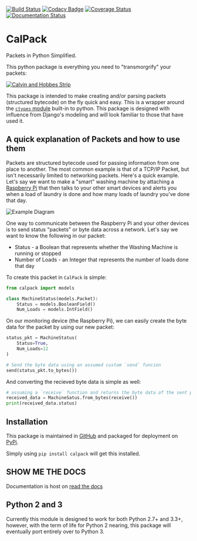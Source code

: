 [![Build Status](https://travis-ci.org/KronoSKoderS/CalPack.svg?branch=prod)](https://travis-ci.org/KronoSKoderS/CalPack)
[![Codacy Badge](https://api.codacy.com/project/badge/Grade/d9b9123821ad408aaf1bd09ba15bbe6c)](https://www.codacy.com/app/kronoskoders/CalPack?utm_source=github.com&amp;utm_medium=referral&amp;utm_content=KronoSKoderS/CalPack&amp;utm_campaign=Badge_Grade)
[![Coverage Status](https://coveralls.io/repos/github/KronoSKoderS/CalPack/badge.svg?branch=prod)](https://coveralls.io/github/KronoSKoderS/CalPack?branch=dev)
[![Documentation Status](https://readthedocs.org/projects/concorde/badge/?version=latest)](http://concorde.readthedocs.io/en/latest/?badge=latest)

# CalPack

Packets in Python Simplified.

This python package is everything you need to "transmorgrify" your packets:

[![Calvin and Hobbes Strip](http://assets.amuniversal.com/8d40c700deba01317193005056a9545d.png)](http://www.gocomics.com/calvinandhobbes/1987/03/23)

This package is intended to make creating and/or parsing packets (structured bytecode) on the fly quick and easy.  This is a wrapper around
the [`ctypes` module](https://docs.python.org/dev/library/ctypes.html) built-in to python. This package is designed
with influence from Django's modeling and will look familiar to those that have used it.

## A quick explanation of Packets and how to use them

Packets are structured bytecode used for passing information from one place to another.  The most common example is
that of a TCP/IP Packet, but isn't necessarily limited to networking packets.  Here's a quick example.  Let's say we
want to make a "smart" washing machine by attaching a [Raspberry Pi](https://www.raspberrypi.org/) that then talks to your other smart devices and alerts
you when a load of laundry is done and how many loads of laundry you've done that day.

![Example Diagram](https://i.imgur.com/EcRl4HP.png)

One way to communicate between the Raspberry Pi and your other devices is to send status "packets" or byte data
across a network.  Let's say we want to know the following in our packet:

* Status - a Boolean that represents whether the Washing Machine is running or stopped
* Number of Loads - an Integer that represents the number of loads done that day

To create this packet in `CalPack` is simple:

```python
from calpack import models

class MachineStatus(models.Packet):
    Status = models.BooleanField()
    Num_Loads = models.IntField()
```

On our monitoring device (the Raspberry Pi), we can easily create the byte data for the packet by using our new packet:

```python
status_pkt = MachineStatus(
    Status=True,
    Num_Loads=12
)

# Send the byte data using an assumed custom `send` funcion
send(status_pkt.to_bytes())
```

And converting the recieved byte data is simple as well:

```python
# assuming a `receive` function and returns the byte data of the sent packet
received_data = MachineSatus.from_bytes(receive())
print(received_data.status)
```

## Installation

This package is maintained in [GitHub](https://github.com/KronoSKoderS/CalPack) and packaged for deployment on [PyPi](https://pypi.python.org/pypi/calpack).

Simply using `pip install calpack` will get this installed.

## SHOW ME THE DOCS

Documentation is host on [read the docs](https://readthedocs.org/projects/concorde/)

## Python 2 and 3

Currently this module is designed to work for both Python 2.7+ and 3.3+, however, with the term of life for Python 2 nearing,
this package will eventually port entirely over to Python 3.
